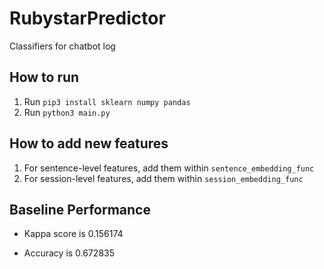 # RubystarPredictor
Classifiers for chatbot log

## How to run

1.  Run `pip3 install sklearn numpy pandas`
2.  Run `python3 main.py`

## How to add new features

1. For sentence-level features, add them within `sentence_embedding_func`
2. For session-level features, add them within `session_embedding_func`

## Baseline Performance

- Kappa score is 0.156174

- Accuracy is 0.672835

